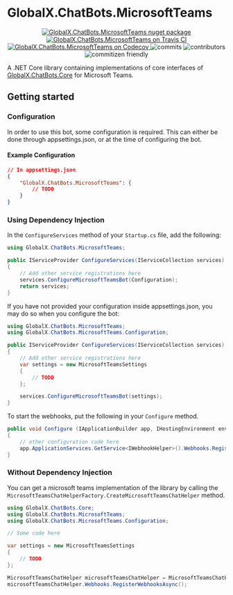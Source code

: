 # GlobalX.ChatBots.MicrosoftTeams

<p align="center">
    <a href="https://www.nuget.org/packages/GlobalX.ChatBots.MicrosoftTeams">
    	<img src="https://flat.badgen.net/nuget/v/globalx.chatbots.microsoftteams" alt="GlobalX.ChatBots.MicrosoftTeams nuget package" />
    </a>
    <a href="https://travis-ci.org/GlobalX/GlobalX.ChatBots.MicrosoftTeams">
    	<img src="https://flat.badgen.net/travis/GlobalX/GlobalX.ChatBots.MicrosoftTeams" alt="GlobalX.ChatBots.MicrosoftTeams on Travis CI" />
    </a>
    <a href="https://codecov.io/gh/GlobalX/GlobalX.ChatBots.MicrosoftTeams">
    	<img src="https://flat.badgen.net/codecov/c/github/globalx/globalx.chatbots.microsoftteams" alt="GlobalX.ChatBots.MicrosoftTeams on Codecov" />
    </a>
    <img src="https://flat.badgen.net/github/commits/globalx/globalx.chatbots.microsoftteams" alt="commits" />
    <img src="https://flat.badgen.net/github/contributors/globalx/globalx.chatbots.microsoftteams" alt="contributors" />
    <img src="https://flat.badgen.net/badge/commitizen/friendly/green" alt="commitizen friendly" />
</p>

A .NET Core library containing implementations of core interfaces of
[GlobalX.ChatBots.Core](https://github.com/GlobalX/GlobalX.ChatBots.Core) for
Microsoft Teams.

## Getting started

### Configuration

In order to use this bot, some configuration is required. This can either be done
through appsettings.json, or at the time of configuring the bot.

#### Example Configuration

```json
// In appsettings.json
{
    "GlobalX.ChatBots.MicrosoftTeams": {
        // TODO
    }
}
```

### Using Dependency Injection

In the `ConfigureServices` method of your `Startup.cs` file, add the following:

```cs
using GlobalX.ChatBots.MicrosoftTeams;

public IServiceProvider ConfigureServices(IServiceCollection services)
{
    // Add other service registrations here
    services.ConfigureMicrosoftTeamsBot(Configuration);
    return services;
}
```

If you have not provided your configuration inside appsettings.json, you may do so
when you configure the bot:

```cs
using GlobalX.ChatBots.MicrosoftTeams;
using GlobalX.ChatBots.MicrosoftTeams.Configuration;

public IServiceProvider ConfigureServices(IServiceCollection services)
{
    // Add other service registrations here
    var settings = new MicrosoftTeamsSettings
    {
        // TODO
    };

    services.ConfigureMicrosoftTeamsBot(settings);
}
```

To start the webhooks, put the following in your `Configure` method.

```cs
public void Configure (IApplicationBuilder app, IHostingEnvironment env)
{
    // other configuration code here
    app.ApplicationServices.GetService<IWebhookHelper>().Webhooks.RegisterWebhooksAsync();
}
```

### Without Dependency Injection

You can get a microsoft teams implementation of the library by calling the
`MicrosoftTeamsChatHelperFactory.CreateMicrosoftTeamsChatHelper` method.

```cs
using GlobalX.ChatBots.Core;
using GlobalX.ChatBots.MicrosoftTeams;
using GlobalX.ChatBots.MicrosoftTeams.Configuration;

// Some code here

var settings = new MicrosoftTeamsSettings
{
    // TODO
};

MicrosoftTeamsChatHelper microsoftTeamsChatHelper = MicrosoftTeamsChatHelperFactory.CreateMicrosoftTeamsChatHelper(settings);
microsoftTeamsChatHelper.Webhooks.RegisterWebhooksAsync();
```
